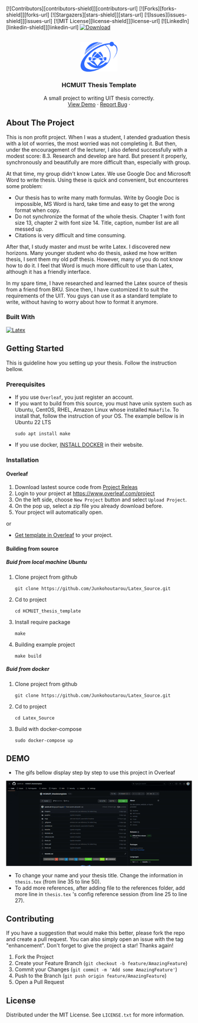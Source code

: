 [![Contributors][contributors-shield]][contributors-url]
[![Forks][forks-shield]][forks-url]
[![Stargazers][stars-shield]][stars-url]
[![Issues][issues-shield]][issues-url]
[![MIT License][license-shield]][license-url]
[![LinkedIn][linkedin-shield]][linkedin-url]
[![Download][download-shield]][download-url]
<!-- [![Github All Releases](https://img.shields.io/github/downloads/sonnh-uit/HCMUIT_thesistemplate/total.svg?style=for-the-badge)](https://github.com/sonnh-uit/HCMUIT_thesistemplate) -->


<!-- PROJECT LOGO -->
<br />
<div align="center">
  <a href="https://github.com/Junkohoutarou/Latex_Source.git">
    <img src="imgs/UIT-logo.png" alt="Logo" width="20%">
  </a>

<h3 align="center">HCMUIT Thesis Template</h3>
  </p>
  <p align="center">
    <!-- <a href="https://github.com/Junkohoutarou/Latex_Source.git"><strong>Explore the docs »</strong></a> -->
    <!-- <br /> -->
    A small project to writing UIT thesis correctly.
    <br />
    <a href="https://github.com/Junkohoutarou/Latex_Source/tree/master/imgs/demo">View Demo</a>
    ·
    <a href="https://github.com/Junkohoutarou/Latex_Source/issues">Report Bug</a>
    ·
  </p>
</div>


<!-- ABOUT THE PROJECT -->
## About The Project
This is non profit project. When I was a student, I atended  graduation thesis with a lot of worries, the most worried was not completing it. But then, under the encouragement of the lecturer, I also defend successfully with a modest score: 8.3. Research and develop are hard. But present it properly, synchronously and beautifully are more difficult than, especially with group. 

At that time, my group didn't know Latex. We use Google Doc and Microsoft Word to write thesis. Using these is quick and convenient, but encounteres some problem:
- Our thesis has to write many math formulas. Write by Google Doc is impossible, MS Word is hard, take time and easy to get the wrong format when copy.
- Do not synchronize the format of the whole thesis. Chapter 1 with font size 13, chapter 2 with font size 14. Title, caption, number list are all messed up.
- Citations is very difficult and time consuming. 

After that, I study master and must be write Latex. I discovered new horizons. Many younger student who do thesis, asked me how written thesis, I sent them my old pdf thesis. However, many of you do not know how to do it. I feel that Word is much more difficult to use than Latex, although it has a friendly interface.

In my spare time, I have researched and learned the Latex source of thesis from a friend from BKU. Since then, I have customized it to suit the requirements of the UIT. You guys can use it as a standard template to write, without having to worry about how to format it anymore.
### Built With
[![Latex][Latex]][Latex-url]
<!-- GETTING STARTED -->
## Getting Started
This is guideline how you setting up your thesis. Follow the instruction bellow.

### Prerequisites

- If you use `Overleaf`, you just register an account.
- If you want to build from this source, you must have unix system such as Ubuntu, CentOS, RHEL, Amazon Linux whose installed `Makefile`. To install that, follow the instruction of your OS. The example bellow is in Ubuntu 22 LTS
  ```
  sudo apt install make
  ```
- If you use docker, [INSTALL DOCKER](https://docs.docker.com/engine/install/) in their website.

### Installation

#### Overleaf
1. Download lastest source code from [Project Releas](https://github.com/Junkohoutarou/Latex_Source/releases) 
2. Login to your project at https://www.overleaf.com/project
3. On the left side, choose `New Project` button and select `Upload Project`.
4. On the pop up, select a zip file you already download before.
5. Your project will automatically open.

or 

- [Get template in Overleaf](https://www.overleaf.com/latex/templates/hcmuit-thesistemplate/ghqpckjqdxfz) to your project.
#### Building from source
##### Buid from local machine Ubuntu
1. Clone project from github
    ```
    git clone https://github.com/Junkohoutarou/Latex_Source.git
    ```
2. Cd to project
    ```
    cd HCMUIT_thesis_template
    ```
3. Install require package
    ```
    make
    ```
4. Building example project
    ```
    make build
    ```
##### Buid from docker
1. Clone project from github
    ```
    git clone https://github.com/Junkohoutarou/Latex_Source.git
    ```
2. Cd to project
    ```
    cd Latex_Source
    ```
3. Build with docker-compose
    ```
    sudo docker-compose up
    ```

<!-- USAGE EXAMPLES -->
<!-- ## Usage -->

## DEMO
- The gifs bellow display step by step to use this project in Overleaf
<!-- ### Overleaf -->

![overleaf-demo](imgs/demo/OverLeaf-Demo.gif)

- To change your name and your thesis title. Change the information in `thesis.tex` (from line 35 to line 50). 
- To add more references, after adding file to the references folder, add more line in `thesis.tex` 's config reference session (from line 25 to line 27). 
<!-- CONTRIBUTING -->
## Contributing

If you have a suggestion that would make this better, please fork the repo and create a pull request. You can also simply open an issue with the tag "enhancement".
Don't forget to give the project a star! Thanks again!

1. Fork the Project
2. Create your Feature Branch (`git checkout -b feature/AmazingFeature`)
3. Commit your Changes (`git commit -m 'Add some AmazingFeature'`)
4. Push to the Branch (`git push origin feature/AmazingFeature`)
5. Open a Pull Request


<!-- LICENSE -->
## License

Distributed under the MIT License. See `LICENSE.txt` for more information.



<!-- ACKNOWLEDGMENTS -->
<!-- ## Acknowledgments

* []()
* []()
* []() -->


[download-shield]: https://img.shields.io/github/downloads/sonnh-uit/HCMUIT_thesistemplate/total.svg?style=for-the-badge
[download-url]: https://github.com/sonnh-uit/HCMUIT_thesistemplate

[Latex]: https://img.shields.io/badge/Latex-000000?style=for-the-badge&logo=latex&logoColor=white
[Latex-url]: https://www.latex-project.org/
